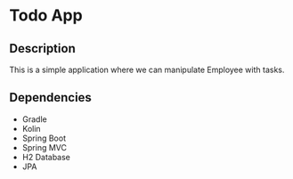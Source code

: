# Todo App

## Description
This is a simple application where we can manipulate Employee with tasks.


## Dependencies
- Gradle
- Kolin
- Spring Boot
- Spring MVC
- H2 Database
- JPA